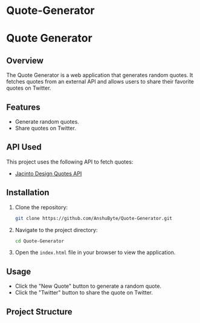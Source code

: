 ﻿# Quote-Generator
# Quote Generator

## Overview
The Quote Generator is a web application that generates random quotes. It fetches quotes from an external API and allows users to share their favorite quotes on Twitter.

## Features
- Generate random quotes.
- Share quotes on Twitter.

## API Used
This project uses the following API to fetch quotes:
- [Jacinto Design Quotes API](https://jacintodesign.github.io/quotes-api/data/quotes.json)

## Installation

1. Clone the repository:
    ```sh
    git clone https://github.com/AnshuByte/Quote-Generator.git
    ```
2. Navigate to the project directory:
    ```sh
    cd Quote-Generator
    ```
3. Open the `index.html` file in your browser to view the application.

## Usage

- Click the "New Quote" button to generate a random quote.
- Click the "Twitter" button to share the quote on Twitter.

## Project Structure


